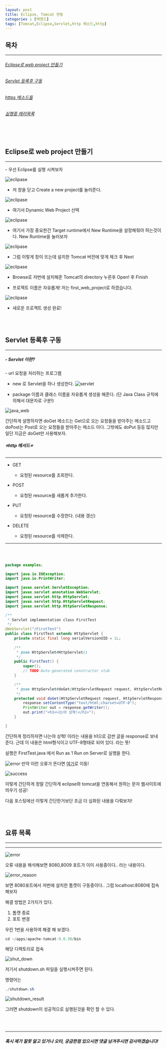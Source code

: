 ```yaml
---
layout: post
title: Eclipse, Tomcat 연동
categories : [백엔드]
tags: [Tomcat,Eclipse,Servlet,http 메소드,http]
---
```

목차
-----
<hr>
<h6><a href="#make_wp">Eclipse로 web project 만들기</a></h6>
<h6><a href="#servlet">Servlet 등록후 구동</a></h6>
<h6><a href="#https_method">https 메소드들</a></h6>
<h6><a href="#error">실행중 에러목록</a></h6>

<br><br>

<span id="make_wp"></span>

Eclipse로 web project 만들기
-------
<hr>
- 우선 Eclipse를 실행 시켜보자

![eclipase](/assets/img/back_end/2019_12_28/eclipse_1.png)

- 저 창을 닫고 Create a new project를 눌러준다.



![eclipase](/assets/img/back_end/2019_12_28/eclipse_2.png)

- 여기서 Dynamic Web Project 선택

![eclipase](/assets/img/back_end/2019_12_28/eclipse_3.png)

- 여기서 가장 중요한건 Target runtime에서 New Runtime을 설정해줘야 하는것이다. New Runtime을 눌러보자

![eclipase](/assets/img/back_end/2019_12_28/eclipse_4.png)

- 그럼 이렇게 창이 뜨는데 설치한 Tomcat 버전에 맞게 체크 후 Next

![eclipase](/assets/img/back_end/2019_12_28/eclipse_5.png)

- Browse로 저번에 설치해준 Tomcat의 directory 누른후 Open! 후 Finish

- 프로젝트 이름은 자유롭게! 저는 first_web_project로 하겠습니다.


![eclipase](/assets/img/back_end/2019_12_28/eclipse_6.png)

- 새로운 프로젝트 생성 완료!

<br><br>

<span id="servlet"></span>

Servlet 등록후 구동
------
<hr>

<h5>- Servlet 이란?</h5>
- url 요청을 처리하는 프로그램

- new 로 Servlet을 하나 생성한다.
![servlet](/assets/img/back_end/2019_12_28/servlet_2.png)

- package 이름과 클래스 이름을 자유롭게 생성을 해준다. (단 Java Class 규칙에 의해서 대문자로 구분!)

![java_web](/assets/img/back_end/2019_12_28/java_web_1.png)

간단하게 설명하자면 doGet 메소드는 Get으로 오는 요청들을 받아주는 메소드고 doPost는 Post로 오는 요청들을 받아주는 메소드 이다. 그밖에도 doPut 등등 많지만 일단 지금은 doGet만 사용해보자.

<span id="https_method"></span>

<h5>⭐️http 메서드⭐️</h5>
<hr>

- GET
  - 요청된 resource를 조회한다.

- POST
  - 요청된 resource를 새롭게 추가한다.

- PUT
  - 요청된 resource를 수정한다. (내용 갱신)

- DELETE
  - 요청된 resource를 삭제한다.

<hr>

<br><br>



```java
package examples;

import java.io.IOException;
import java.io.PrintWriter;

import javax.servlet.ServletException;
import javax.servlet.annotation.WebServlet;
import javax.servlet.http.HttpServlet;
import javax.servlet.http.HttpServletRequest;
import javax.servlet.http.HttpServletResponse;

/**
 * Servlet implementation class FirstTest
 */
@WebServlet("/FirstTest")
public class FirstTest extends HttpServlet {
	private static final long serialVersionUID = 1L;
       
    /**
     * @see HttpServlet#HttpServlet()
     */
    public FirstTest() {
        super();
        // TODO Auto-generated constructor stub
    }

	/**
	 * @see HttpServlet#doGet(HttpServletRequest request, HttpServletResponse response)
	 */
	protected void doGet(HttpServletRequest request, HttpServletResponse response) throws ServletException, IOException {
		response.setContentType("text/html;charset=UTF-8");
		PrintWriter out = response.getWriter();
		out.print("<h1>나는야 상혁!</h1>");
	}

}

```


간단하게 정리하자면 나는야 상혁! 이라는 내용을 h1으로 감싼 글을 response로 보내준다. 근데 이 내용은 html형식이고 UTF-8형태로 되어 있다. 라는 뜻! 


실행은 FirstTest.java 에서 Run as 1 Run on Server로 실행을 한다.


![error](/assets/img/back_end/2019_12_28/error_1.png)
만약 이런 오류가 뜬다면 <a href="#error_1">여기</a>로 이동!


![success](/assets/img/back_end/2019_12_28/success_1.png)

이렇게 간단하게 정말 간단하게 eclipse와 tomcat을 연동해서 원하는 문자 웹사이트에 띄우기 성공!

다음 포스팅에선 이렇게 간단한거보단 조금 더 심화된 내용을 다뤄보자!


<br><br>

<span id="error"></span>

요류 목록
----
<hr>

<span id="error_1"></span>

<hr>

![error](/assets/img/back_end/2019_12_28/error_1.png)

오류 내용을 해석해보면 8080,8009 포트가 이미 사용중이다.. 라는 내용이다. 

![error_reason](/assets/img/back_end/2019_12_28/error_reason_1.png)

보면 8080포트에서 저번에 설치한 톰캣이 구동중이다.. 그럼 localhost:8080에 접속해보자


해결 방법은 2가지가 있다.

1. 톰캣 종료
2. 포트 변경

우린 1번을 사용하여 해결 해 보겠다.

```java
cd ~/apps/apache-tomcat-9.0.30/bin
```
해당 디렉토리로 접속

![shut_down](/assets/img/back_end/2019_12_28/to_shutdown.png)

저기서 shutdown.sh 파일을 실행시켜주면 된다.

명령어는
```java
./shutdown.sh
```

![shutdown_result](/assets/img/back_end/2019_12_28/shutdown_result.png)

그러면 shutdown이 성공적으로 실행된것을 확인 할 수 있다.



<br><br>


<hr>
<h5>혹시 제가 잘못 알고 있거나 오타, 궁금한점 있으시면 댓글 남겨주시면 감사하겠습니다!</h5>